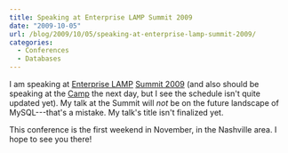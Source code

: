 ```yaml
---
title: Speaking at Enterprise LAMP Summit 2009
date: "2009-10-05"
url: /blog/2009/10/05/speaking-at-enterprise-lamp-summit-2009/
categories:
  - Conferences
  - Databases
---
```

I am speaking at [Enterprise LAMP](http://enterpriselamp.org/) [Summit 2009](http://enterpriselamp.org/summit/) (and also should be speaking at the [Camp](http://enterpriselamp.org/camp/) the next day, but I see the schedule isn't quite updated yet). My talk at the Summit will *not* be on the future landscape of MySQL---that's a mistake. My talk's title isn't finalized yet.

This conference is the first weekend in November, in the Nashville area. I hope to see you there!
